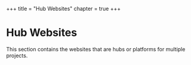 +++
title = "Hub Websites"
chapter = true
+++

# Hub Websites

This section contains the websites that are hubs or platforms for multiple projects.
